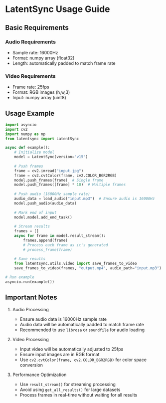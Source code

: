 # LatentSync Usage Guide

## Basic Requirements

### Audio Requirements
- Sample rate: 16000Hz
- Format: numpy array (float32)
- Length: automatically padded to match frame rate

### Video Requirements
- Frame rate: 25fps
- Format: RGB images (h,w,3)
- Input: numpy array (uint8)

## Usage Example

```python
import asyncio
import cv2
import numpy as np
from latentsync import LatentSync

async def example():
    # Initialize model
    model = LatentSync(version="v15")
    
    # Push frames
    frame = cv2.imread("input.jpg")
    frame = cv2.cvtColor(frame, cv2.COLOR_BGR2RGB)
    model.push_frames(frame)  # Single frame
    model.push_frames([frame] * 10)  # Multiple frames
    
    # Push audio (16000Hz sample rate)
    audio_data = load_audio("input.mp3")  # Ensure audio is 16000Hz
    model.push_audio(audio_data)
    
    # Mark end of input
    model.model.add_end_task()
    
    # Stream results
    frames = []
    async for frame in model.result_stream():
        frames.append(frame)
        # Process each frame as it's generated
        # process_frame(frame)
    
    # Save results
    from latentsync.utils.video import save_frames_to_video
    save_frames_to_video(frames, "output.mp4", audio_path="input.mp3")

# Run example
asyncio.run(example())
```

## Important Notes

1. Audio Processing
   - Ensure audio data is 16000Hz sample rate
   - Audio data will be automatically padded to match frame rate
   - Recommended to use `librosa` or `soundfile` for audio loading

2. Video Processing
   - Input video will be automatically adjusted to 25fps
   - Ensure input images are in RGB format
   - Use `cv2.cvtColor(frame, cv2.COLOR_BGR2RGB)` for color space conversion

3. Performance Optimization
   - Use `result_stream()` for streaming processing
   - Avoid using `get_all_results()` for large datasets
   - Process frames in real-time without waiting for all results 